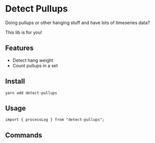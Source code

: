 # Detect Pullups

Doing pullups or other hanging stuff and have lots of timeseries data?

This lib is for you!

## Features

- Detect hang weight
- Count pullups in a set

## Install

```
yarn add detect-pullups
```

## Usage

```
import { processLog } from "detect-pullups";
```

## Commands

```

```
